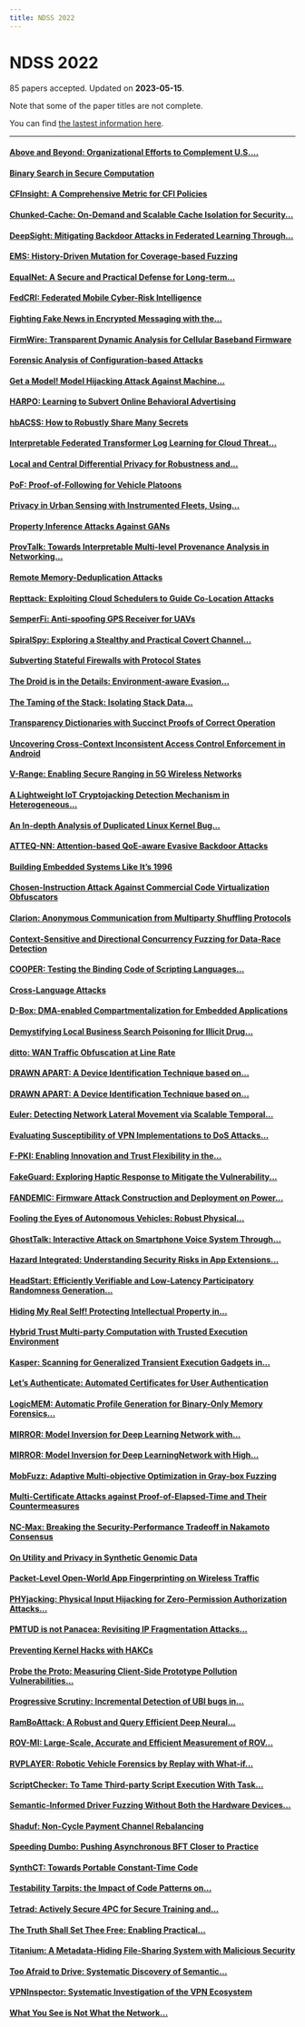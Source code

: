 ```yaml
---
title: NDSS 2022
---
```


# NDSS 2022

85 papers accepted. Updated on **2023-05-15**.

Note that some of the paper titles are not complete.

You can find [the lastest information here](https://www.ndss-symposium.org/ndss2022/accepted-papers/).

---

#### [Above and Beyond: Organizational Efforts to Complement U.S....](https://www.ndss-symposium.org/ndss-paper/auto-draft-263/)

#### [Binary Search in Secure Computation](https://www.ndss-symposium.org/ndss-paper/auto-draft-224/)

#### [CFInsight: A Comprehensive Metric for CFI Policies](https://www.ndss-symposium.org/ndss-paper/auto-draft-213/)

#### [Chunked-Cache: On-Demand and Scalable Cache Isolation for Security...](https://www.ndss-symposium.org/ndss-paper/auto-draft-225/)

#### [DeepSight: Mitigating Backdoor Attacks in Federated Learning Through...](https://www.ndss-symposium.org/ndss-paper/auto-draft-205/)

#### [EMS: History-Driven Mutation for Coverage-based Fuzzing](https://www.ndss-symposium.org/ndss-paper/auto-draft-201/)

#### [EqualNet: A Secure and Practical Defense for Long-term...](https://www.ndss-symposium.org/ndss-paper/auto-draft-197/)

#### [FedCRI: Federated Mobile Cyber-Risk Intelligence](https://www.ndss-symposium.org/ndss-paper/auto-draft-229/)

#### [Fighting Fake News in Encrypted Messaging with the...](https://www.ndss-symposium.org/ndss-paper/auto-draft-264/)

#### [FirmWire: Transparent Dynamic Analysis for Cellular Baseband Firmware](https://www.ndss-symposium.org/ndss-paper/auto-draft-200/)

#### [Forensic Analysis of Configuration-based Attacks](https://www.ndss-symposium.org/ndss-paper/auto-draft-194/)

#### [Get a Model! Model Hijacking Attack Against Machine...](https://www.ndss-symposium.org/ndss-paper/auto-draft-241/)

#### [HARPO: Learning to Subvert Online Behavioral Advertising](https://www.ndss-symposium.org/ndss-paper/auto-draft-209/)

#### [hbACSS: How to Robustly Share Many Secrets](https://www.ndss-symposium.org/ndss-paper/auto-draft-245/)

#### [Interpretable Federated Transformer Log Learning for Cloud Threat...](https://www.ndss-symposium.org/ndss-paper/auto-draft-236/)

#### [Local and Central Differential Privacy for Robustness and...](https://www.ndss-symposium.org/ndss-paper/auto-draft-204/)

#### [PoF: Proof-of-Following for Vehicle Platoons](https://www.ndss-symposium.org/ndss-paper/auto-draft-217/)

#### [Privacy in Urban Sensing with Instrumented Fleets, Using...](https://www.ndss-symposium.org/ndss-paper/auto-draft-233/)

#### [Property Inference Attacks Against GANs](https://www.ndss-symposium.org/ndss-paper/auto-draft-240/)

#### [ProvTalk: Towards Interpretable Multi-level Provenance Analysis in Networking...](https://www.ndss-symposium.org/ndss-paper/auto-draft-232/)

#### [Remote Memory-Deduplication Attacks](https://www.ndss-symposium.org/ndss-paper/auto-draft-235/)

#### [Repttack: Exploiting Cloud Schedulers to Guide Co-Location Attacks](https://www.ndss-symposium.org/ndss-paper/auto-draft-237/)

#### [SemperFi: Anti-spoofing GPS Receiver for UAVs](https://www.ndss-symposium.org/ndss-paper/auto-draft-220/)

#### [SpiralSpy: Exploring a Stealthy and Practical Covert Channel...](https://www.ndss-symposium.org/ndss-paper/auto-draft-219/)

#### [Subverting Stateful Firewalls with Protocol States](https://www.ndss-symposium.org/ndss-paper/auto-draft-186/)

#### [The Droid is in the Details: Environment-aware Evasion...](https://www.ndss-symposium.org/ndss-paper/auto-draft-189/)

#### [The Taming of the Stack: Isolating Stack Data...](https://www.ndss-symposium.org/ndss-paper/auto-draft-212/)

#### [Transparency Dictionaries with Succinct Proofs of Correct Operation](https://www.ndss-symposium.org/ndss-paper/auto-draft-252/)

#### [Uncovering Cross-Context Inconsistent Access Control Enforcement in Android](https://www.ndss-symposium.org/ndss-paper/auto-draft-190/)

#### [V-Range: Enabling Secure Ranging in 5G Wireless Networks](https://www.ndss-symposium.org/ndss-paper/auto-draft-221/)

#### [A Lightweight IoT Cryptojacking Detection Mechanism in Heterogeneous...](https://www.ndss-symposium.org/ndss-paper/auto-draft-196/)

#### [An In-depth Analysis of Duplicated Linux Kernel Bug...](https://www.ndss-symposium.org/ndss-paper/auto-draft-246/)

#### [ATTEQ-NN: Attention-based QoE-aware Evasive Backdoor Attacks](https://www.ndss-symposium.org/ndss-paper/auto-draft-238/)

#### [Building Embedded Systems Like It’s 1996](https://www.ndss-symposium.org/ndss-paper/auto-draft-211/)

#### [Chosen-Instruction Attack Against Commercial Code Virtualization Obfuscators](https://www.ndss-symposium.org/ndss-paper/auto-draft-210/)

#### [Clarion: Anonymous Communication from Multiparty Shuffling Protocols](https://www.ndss-symposium.org/ndss-paper/auto-draft-243/)

#### [Context-Sensitive and Directional Concurrency Fuzzing for Data-Race Detection](https://www.ndss-symposium.org/ndss-paper/auto-draft-198/)

#### [COOPER: Testing the Binding Code of Scripting Languages...](https://www.ndss-symposium.org/ndss-paper/auto-draft-260/)

#### [Cross-Language Attacks](https://www.ndss-symposium.org/ndss-paper/auto-draft-259/)

#### [D-Box: DMA-enabled Compartmentalization for Embedded Applications](https://www.ndss-symposium.org/ndss-paper/auto-draft-258/)

#### [Demystifying Local Business Search Poisoning for Illicit Drug...](https://www.ndss-symposium.org/ndss-paper/auto-draft-261/)

#### [ditto: WAN Traffic Obfuscation at Line Rate](https://www.ndss-symposium.org/ndss-paper/auto-draft-195/)

#### [DRAWN APART: A Device Identification Technique based on...](https://www.ndss-symposium.org/ndss-paper/drawn-apart-a-device-identification-technique-based-on-remote-gpu-fingerprinting/)

#### [DRAWN APART: A Device Identification Technique based on...](https://www.ndss-symposium.org/ndss-paper/auto-draft-242/)

#### [Euler: Detecting Network Lateral Movement via Scalable Temporal...](https://www.ndss-symposium.org/ndss-paper/auto-draft-227/)

#### [Evaluating Susceptibility of VPN Implementations to DoS Attacks...](https://www.ndss-symposium.org/ndss-paper/auto-draft-191/)

#### [F-PKI: Enabling Innovation and Trust Flexibility in the...](https://www.ndss-symposium.org/ndss-paper/auto-draft-250/)

#### [FakeGuard: Exploring Haptic Response to Mitigate the Vulnerability...](https://www.ndss-symposium.org/ndss-paper/auto-draft-230/)

#### [FANDEMIC: Firmware Attack Construction and Deployment on Power...](https://www.ndss-symposium.org/ndss-paper/8485/)

#### [Fooling the Eyes of Autonomous Vehicles: Robust Physical...](https://www.ndss-symposium.org/ndss-paper/auto-draft-228/)

#### [GhostTalk: Interactive Attack on Smartphone Voice System Through...](https://www.ndss-symposium.org/ndss-paper/auto-draft-188/)

#### [Hazard Integrated: Understanding Security Risks in App Extensions...](https://www.ndss-symposium.org/ndss-paper/auto-draft-262/)

#### [HeadStart: Efficiently Verifiable and Low-Latency Participatory Randomness Generation...](https://www.ndss-symposium.org/ndss-paper/auto-draft-184/)

#### [Hiding My Real Self! Protecting Intellectual Property in...](https://www.ndss-symposium.org/ndss-paper/auto-draft-216/)

#### [Hybrid Trust Multi-party Computation with Trusted Execution Environment](https://www.ndss-symposium.org/ndss-paper/auto-draft-222/)

#### [Kasper: Scanning for Generalized Transient Execution Gadgets in...](https://www.ndss-symposium.org/ndss-paper/auto-draft-247/)

#### [Let’s Authenticate: Automated Certificates for User Authentication](https://www.ndss-symposium.org/ndss-paper/auto-draft-251/)

#### [LogicMEM: Automatic Profile Generation for Binary-Only Memory Forensics...](https://www.ndss-symposium.org/ndss-paper/auto-draft-193/)

#### [MIRROR: Model Inversion for Deep Learning Network with...](https://www.ndss-symposium.org/ndss-paper/mirror-model-inversion-for-deep-learning-network-with-high-fidelity/)

#### [MIRROR: Model Inversion for Deep LearningNetwork with High...](https://www.ndss-symposium.org/ndss-paper/auto-draft-203/)

#### [MobFuzz: Adaptive Multi-objective Optimization in Gray-box Fuzzing](https://www.ndss-symposium.org/ndss-paper/auto-draft-199/)

#### [Multi-Certificate Attacks against Proof-of-Elapsed-Time and Their Countermeasures](https://www.ndss-symposium.org/ndss-paper/auto-draft-253/)

#### [NC-Max: Breaking the Security-Performance Tradeoff in Nakamoto Consensus](https://www.ndss-symposium.org/ndss-paper/auto-draft-255/)

#### [On Utility and Privacy in Synthetic Genomic Data](https://www.ndss-symposium.org/ndss-paper/auto-draft-231/)

#### [Packet-Level Open-World App Fingerprinting on Wireless Traffic](https://www.ndss-symposium.org/ndss-paper/auto-draft-218/)

#### [PHYjacking: Physical Input Hijacking for Zero-Permission Authorization Attacks...](https://www.ndss-symposium.org/ndss-paper/auto-draft-187/)

#### [PMTUD is not Panacea: Revisiting IP Fragmentation Attacks...](https://www.ndss-symposium.org/ndss-paper/auto-draft-185/)

#### [Preventing Kernel Hacks with HAKCs](https://www.ndss-symposium.org/ndss-paper/auto-draft-257/)

#### [Probe the Proto: Measuring Client-Side Prototype Pollution Vulnerabilities...](https://www.ndss-symposium.org/ndss-paper/auto-draft-207/)

#### [Progressive Scrutiny: Incremental Detection of UBI bugs in...](https://www.ndss-symposium.org/ndss-paper/auto-draft-249/)

#### [RamBoAttack: A Robust and Query Efficient Deep Neural...](https://www.ndss-symposium.org/ndss-paper/auto-draft-239/)

#### [ROV-MI: Large-Scale, Accurate and Efficient Measurement of ROV...](https://www.ndss-symposium.org/ndss-paper/auto-draft-183/)

#### [RVPLAYER: Robotic Vehicle Forensics by Replay with What-if...](https://www.ndss-symposium.org/ndss-paper/auto-draft-215/)

#### [ScriptChecker: To Tame Third-party Script Execution With Task...](https://www.ndss-symposium.org/ndss-paper/auto-draft-208/)

#### [Semantic-Informed Driver Fuzzing Without Both the Hardware Devices...](https://www.ndss-symposium.org/ndss-paper/auto-draft-248/)

#### [Shaduf: Non-Cycle Payment Channel Rebalancing](https://www.ndss-symposium.org/ndss-paper/auto-draft-254/)

#### [Speeding Dumbo: Pushing Asynchronous BFT Closer to Practice](https://www.ndss-symposium.org/ndss-paper/auto-draft-256/)

#### [SynthCT: Towards Portable Constant-Time Code](https://www.ndss-symposium.org/ndss-paper/auto-draft-223/)

#### [Testability Tarpits: the Impact of Code Patterns on...](https://www.ndss-symposium.org/ndss-paper/auto-draft-206/)

#### [Tetrad: Actively Secure 4PC for Secure Training and...](https://www.ndss-symposium.org/ndss-paper/auto-draft-202/)

#### [The Truth Shall Set Thee Free: Enabling Practical...](https://www.ndss-symposium.org/ndss-paper/auto-draft-192/)

#### [Titanium: A Metadata-Hiding File-Sharing System with Malicious Security](https://www.ndss-symposium.org/ndss-paper/auto-draft-234/)

#### [Too Afraid to Drive: Systematic Discovery of Semantic...](https://www.ndss-symposium.org/ndss-paper/auto-draft-214/)

#### [VPNInspector: Systematic Investigation of the VPN Ecosystem](https://www.ndss-symposium.org/ndss-paper/auto-draft-244/)

#### [What You See is Not What the Network...](https://www.ndss-symposium.org/ndss-paper/auto-draft-226/)


